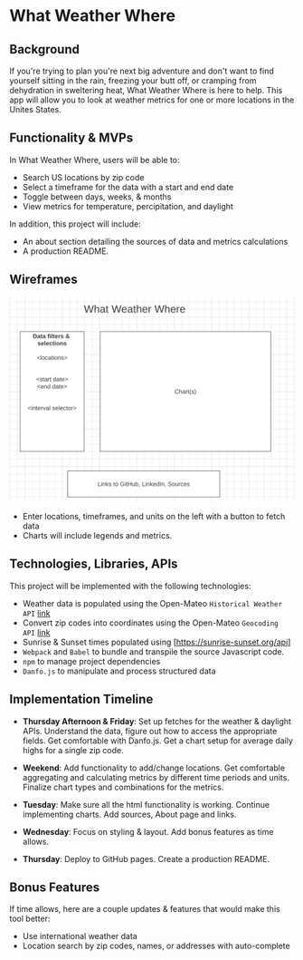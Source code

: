 # What Weather Where 

## Background
If you're trying to plan you're next big adventure and don't want to find yourself sitting in the rain, freezing your butt off, or cramping from dehydration in sweltering heat, What Weather Where is here to help. This app will allow you to look at weather metrics for one or more locations in the Unites States. 

## Functionality & MVPs
In What Weather Where, users will be able to:
* Search US locations by zip code
* Select a timeframe for the data with a start and end date
* Toggle between days, weeks, & months
* View metrics for temperature, percipitation, and daylight

In addition, this project will include:
* An about section detailing the sources of data and metrics calculations
* A production README.

## Wireframes

![Initial Structure](./src/images/wireframe.png)

* Enter locations, timeframes, and units on the left with a button to fetch data
* Charts will include legends and metrics.

## Technologies, Libraries, APIs
This project will be implemented with the following technologies:
* Weather data is populated using the Open-Mateo ```Historical Weather API``` [link](https://open-meteo.com/en/docs/historical-weather-api)
* Convert zip codes into coordinates using the Open-Mateo ``` Geocoding API ``` [link](https://open-meteo.com/en/docs/geocoding-api)
* Sunrise & Sunset times populated using [https://sunrise-sunset.org/api]
* ``` Webpack ``` and ``` Babel ``` to bundle and transpile the source Javascript code.
* ``` npm ``` to manage project dependencies
* ```Danfo.js``` to manipulate and process structured data


## Implementation Timeline

* __Thursday Afternoon & Friday__: Set up fetches for the weather & daylight APIs. Understand the data, figure out how to access the appropriate fields. Get comfortable with Danfo.js. Get a chart setup for average daily highs for a single zip code.

* __Weekend__: Add functionality to add/change locations. Get comfortable aggregating and calculating metrics by different time periods and units. Finalize chart types and combinations for the metrics.

* __Tuesday__: Make sure all the html functionality is working. Continue implementing charts. Add sources, About page and links.

* __Wednesday__: Focus on styling & layout. Add bonus features as time allows.

* __Thursday__: Deploy to GitHub pages. Create a production README.


## Bonus Features

If time allows, here are a couple updates & features that would make this tool better:

* Use international weather data
* Location search by zip codes, names, or addresses with auto-complete